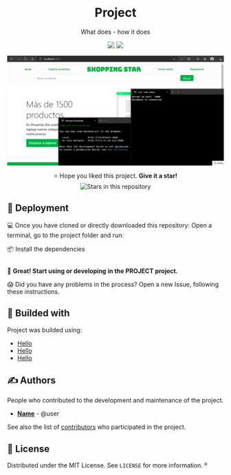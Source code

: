 <h1 align="center"> Project </h1>
<p align="center">What does - how it does</p>

<!-- Shields -->
<!-- Languages, frameworks, design -->
<p align="center">
  <a href="https://reactjs.org/"><img src="https://img.shields.io/static/v1?label=Builded%20with&message=React&color=blue" /></a>
  <a href="https://reactjs.org/"><img src="https://img.shields.io/static/v1?label=Builded%20with&message=Framework&color=red" /></a>
</p>

<img
  src="./screenshot.png" 
  title="Screenshot of Project"
  alt="Screenshot of Project"
  align="center"
/>


<!-- Stars -->
<p align="center">
  ⭐ Hope you liked this project. <b>Give it a star!</b><br/>
  <img
    src="https://img.shields.io/github/stars/360macky/spacex-capsules-search.svg?style=flat" 
    title="Stars in this repository"
    alt="Stars in this repository"
    align="center"
  />
</p>

## 🚀 Deployment
💻 Once you have cloned or directly downloaded this repository: Open a terminal, go to the project folder and run:

📦 Install the dependencies

```bash
```

🎉 **Great! Start using or developing in the PROJECT project.**

😱 Did you have any problems in the process? Open a new Issue, following these instructions.

## 🔨 Builded with
Project was builded using:
* [Hello](https://link.com)
* [Hello](https://link.com)
* [Hello](https://link.com)

## ✍ Authors
People who contributed to the development and maintenance of the project.

* **[Name](https://github.com/user)** - @user

See also the list of [contributors](https://github.com/360macky/readme-upgrade-test/graphs/contributors) who participated in the project.

## 📃 License
Distributed under the MIT License.
See `LICENSE` for more information.
º


<!-- <h1 align="center">ShoppingStore</h1>
<p align="center">Frontend + Backend</p>
<p align="center">⚛ Aplicación en construcción 🚧</p>

## 🚀 Instrucciones
Una vez has clonado el repositorio en tu computador:

### 🔥 Enciende el backend
Dirígete a la carpeta de backend e instala las dependencias:
```bash
cd src/backend && npm install
```
Crea el archivo `.env` para las variables de entorno:
```
MONGODB_URI=mongodb://localhost/ShoppingStore
PORT=4000
```
Enciende el servidor backend:
```bash
node index.js
```
Entonces deberías ver el siguiente mensaje:
```bash
Server on port <xxxx>
Database is connected
```
Donde `<xxx>` representa el puerto del servidor. Por defecto `4000`.
### 🎨 Lanza el frontend
Dirígete a la carpeta principal del proyecto e instala las dependencias:
```bash
npm install
```
Inicia el servidor frontend:
```bash
npm start
```
### 💻 Empieza a desarrollar
Resultado esperado:

![Screenshot](https://github.com/StoreProjects/ShoppingStore/raw/master/screenshot.png)

## 🐛 Problemas frecuentes
**¿Tienes un error al instalar las dependencias de NodeJS?** Elimina `package.json`, luego instálalas de nuevo utilizando `npm install`.

## ☝ Tips
Recuerda iniciar el proceso **MongoDB** utilizando:
```bash
mongodb
```

## 🖐 Desarrolladores
* [David Saavedra](https://github.com/ProgrammingGeek02)
* [Marcelo Arias]() -->
